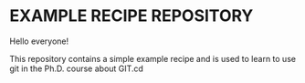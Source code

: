 # EXAMPLE RECIPE REPOSITORY

Hello everyone! 

This repository contains a simple example recipe and is used to learn to use git in the Ph.D. course about GIT.cd